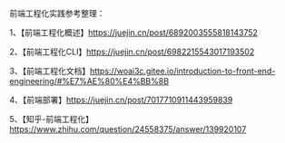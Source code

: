 前端工程化实践参考整理：

1、【前端工程化概述】https://juejin.cn/post/6892003555818143752

2、【前端工程化CLI】https://juejin.cn/post/6982215543017193502

3、【前端工程化文档】https://woai3c.gitee.io/introduction-to-front-end-engineering/#%E7%AE%80%E4%BB%8B

4、【前端部署】https://juejin.cn/post/7017710911443959839

5、【知乎-前端工程化】https://www.zhihu.com/question/24558375/answer/139920107